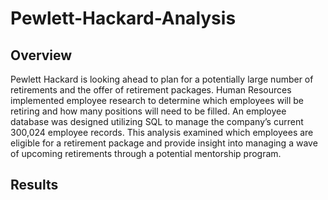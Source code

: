 # Pewlett-Hackard-Analysis

## Overview

Pewlett Hackard is looking ahead to plan for a potentially large number of retirements and the offer of retirement packages. Human Resources implemented employee research to determine which employees will be retiring and how many positions will need to be filled. An employee database was designed utilizing SQL to manage the company’s current 300,024 employee records.  This analysis examined which employees are eligible for a retirement package and provide insight into managing a wave of upcoming retirements through a potential mentorship program.

## Results


